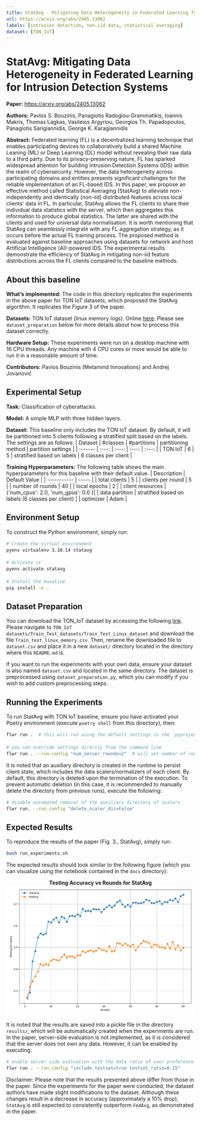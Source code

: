 ```yaml
---
title: StatAvg - Mitigating Data Heterogeneity in Federated Learning for Intrusion Detection Systems
url: https://arxiv.org/abs/2405.13062
labels: [intrusion detection, non-iid data, statistical averaging]
dataset: [TON_IoT]
---
```

# StatAvg: Mitigating Data Heterogeneity in Federated Learning for Intrusion Detection Systems

**Paper:** https://arxiv.org/abs/2405.13062

**Authors:** Pavlos S. Bouzinis, Panagiotis Radoglou-Grammatikis, Ioannis Makris, Thomas Lagkas, Vasileios Argyriou, Georgios Th. Papadopoulos, Panagiotis Sarigiannidis, George K. Karagiannidis

**Abstract:** Federated learning (FL) is a decentralized learning technique that enables participating devices to collaboratively build a shared Machine Leaning (ML) or Deep Learning (DL) model without revealing their raw data to a third party. Due to its privacy-preserving nature, FL has sparked widespread attention for building Intrusion Detection Systems (IDS) within the realm of cybersecurity. However, the data heterogeneity across participating domains and entities presents significant challenges for the reliable implementation of an FL-based IDS. In this paper, we propose an effective method called Statistical Averaging (StatAvg) to alleviate non-independently and identically (non-iid) distributed features across local clients' data in FL. In particular, StatAvg allows the FL clients to share their individual data statistics with the server, which then aggregates this information to produce global statistics. The latter are shared with the clients and used for universal data normalisation. It is worth mentioning that StatAvg can seamlessly integrate with any FL aggregation strategy, as it occurs before the actual FL training process. The proposed method is evaluated against baseline approaches using datasets for network and host Artificial Intelligence (AI)-powered IDS. The experimental results demonstrate the efficiency of StatAvg in mitigating non-iid feature distributions across the FL clients compared to the baseline methods.


## About this baseline

**What’s implemented:** The code in this directory replicates the experiments in the above paper for TON IoT datasets, which proposed the StatAvg algorithm. It replicates the Figure 3 of the paper.


**Datasets:** TON IoT dataset (linux memory logs). Online [here](https://research.unsw.edu.au/projects/toniot-datasets). Please see `dataset_preparation` below for more details about how to process this dataset correctly.

**Hardware Setup:**  These experiments were run on a desktop machine with 16 CPU threads. Any machine with 4 CPU cores or more would be able to run it in a reasonable amount of time.

**Contributors:** Pavlos Bouzinis (Metamind Innovations) and Andrej Jovanović


## Experimental Setup

**Task:** Classification of cyberattacks.

**Model:** A simple MLP with three hidden layers.

**Dataset:** This baseline only includes the TON IoT dataset. By default, it will be partitioned into 5 clients following a stratified split based on the labels. The settings are as follows:
| Dataset | #classes | #partitions | partitioning method | partition settings |
| :------ | :---: | :---: | :---: | :---: |
| TON IoT | 6 | 5 | stratified based on labels | 6 classes per client |

**Training Hyperparameters:** The following table shows the main hyperparameters for this baseline with their default value.
| Description | Default Value |
| ----------- | ----- |
| total clients | 5 |
| clients per round | 5 |
| number of rounds | 40 |
| local epochs | 2 |
| client resources | {'num_cpus': 2.0, 'num_gpus': 0.0 }|
| data partition | stratified based on labels (6 classes per client) |
| optimizer | Adam |

## Environment Setup

To construct the Python environment, simply run:

```bash
# Create the virtual environment
pyenv virtualenv 3.10.14 statavg

# Activate it
pyenv activate statavg

# Install the baseline
pip install -e .
```

## Dataset Preparation

You can download the TON_IoT dataset by accessing the following [link](https://research.unsw.edu.au/projects/toniot-datasets). Please navigate to `TON_IoT datasets/Train_Test_datasets/Train_Test_Linux_dataset` and download the file `Train_test_linux_memory.csv`. Then, rename the downloaded file to `dataset.csv` and place it in a new `dataset/` directory located in the directory where this `README.md` is.
 
If you want to run the experiments with your own data, ensure your dataset is also named `dataset.csv` and located in the same directory. The dataset is preprocessed using `dataset_preparation.py`, which you can modify if you wish to add custom preprocessing steps.
## Running the Experiments
To run StatAvg with TON IoT baseline, ensure you have activated your Poetry environment (execute `poetry shell` from this directory), then:

```bash
flwr run .  # this will run using the default settings in the `pyproject.toml`

# you can override settings directly from the command line
flwr run . --run-config "num_server_rounds=2"  # will set number of rounds to 20
```
It is noted that an auxiliary directory is created in the runtime to persist client state, which includes the data scalers/normalizers of each client. By default, this directory is deleted upon the termination of the execution. To prevent automatic deletion (in this case, it is recommended to manually delete the directory from previous runs), execute the following:

```bash
# disable automated removal of the auxiliary directory of scalers
flwr run. --run_config "delete_scaler_dir=False"
```

## Expected Results

To reproduce the results of the paper (Fig. 3., StatAvg), simply run:

```bash
bash run_experiments.sh
```

The expected results should look similar to the following figure (which you can visualize using the notebook contained in the `docs` directory):
<p align="center">
  <b>Testing Accuracy vs Rounds for StatAvg</b><br>
  <img src="_static/results.png" alt="StatAvg Figure"/>
</p>

It is noted that the results are saved into a pickle file in the directory `results/`, which will be automatically created when the experiments are run.
In the paper, server-side evaluation is not implemented, as it is considered that the server does not own any data. However, it can be enabled by executing:

```bash
# enable server-side evaluation with the data ratio of your preference. Default settings do not include this option.
flwr run . --run_config "include_testset=true testset_ratio=0.15"
```
Disclaimer: Please note that the results presented above differ from those in the paper. Since the experiments for the paper were conducted, the dataset authors have made slight modifications to the dataset. Although these changes result in a decrease in accuracy (approximately a 10% drop), `StatAvg` is still expected to consistently outperform `FedAvg`, as demonstrated in the paper.

